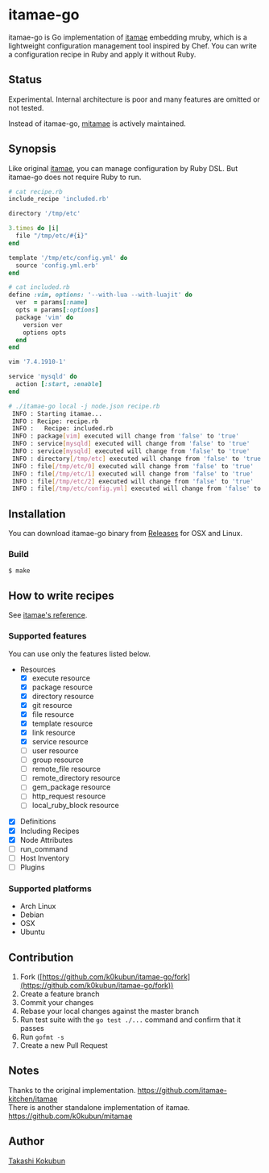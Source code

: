 # itamae-go

itamae-go is Go implementation of [itamae](https://github.com/itamae-kitchen/itamae) embedding mruby, which is a lightweight configuration management tool inspired by Chef.
You can write a configuration recipe in Ruby and apply it without Ruby.

## Status

Experimental. Internal architecture is poor and many features are omitted or not tested.

Instead of itamae-go, [mitamae](https://github.com/k0kubun/mitamae) is actively maintained.

## Synopsis

Like original [itamae](https://github.com/itamae-kitchen/itamae), you can manage configuration by Ruby DSL. But itamae-go does not require Ruby to run.

```rb
# cat recipe.rb
include_recipe 'included.rb'

directory '/tmp/etc'

3.times do |i|
  file "/tmp/etc/#{i}"
end

template '/tmp/etc/config.yml' do
  source 'config.yml.erb'
end
```

```rb
# cat included.rb
define :vim, options: '--with-lua --with-luajit' do
  ver  = params[:name]
  opts = params[:options]
  package 'vim' do
    version ver
    options opts
  end
end

vim '7.4.1910-1'

service 'mysqld' do
  action [:start, :enable]
end
```

```bash
# ./itamae-go local -j node.json recipe.rb
 INFO : Starting itamae...
 INFO : Recipe: recipe.rb
 INFO :   Recipe: included.rb
 INFO : package[vim] executed will change from 'false' to 'true'
 INFO : service[mysqld] executed will change from 'false' to 'true'
 INFO : service[mysqld] executed will change from 'false' to 'true'
 INFO : directory[/tmp/etc] executed will change from 'false' to 'true'
 INFO : file[/tmp/etc/0] executed will change from 'false' to 'true'
 INFO : file[/tmp/etc/1] executed will change from 'false' to 'true'
 INFO : file[/tmp/etc/2] executed will change from 'false' to 'true'
 INFO : file[/tmp/etc/config.yml] executed will change from 'false' to 'true'
```

## Installation

You can download itamae-go binary from [Releases](https://github.com/k0kubun/itamae-go/releases) for OSX and Linux.

### Build

```
$ make
```

## How to write recipes

See [itamae's reference](https://github.com/itamae-kitchen/itamae/wiki).

### Supported features

You can use only the features listed below.

- Resources
  - [x] execute resource
  - [x] package resource
  - [x] directory resource
  - [x] git resource
  - [x] file resource
  - [x] template resource
  - [x] link resource
  - [x] service resource
  - [ ] user resource
  - [ ] group resource
  - [ ] remote\_file resource
  - [ ] remote\_directory resource
  - [ ] gem\_package resource
  - [ ] http\_request resource
  - [ ] local\_ruby\_block resource
- [x] Definitions
- [x] Including Recipes
- [x] Node Attributes
- [ ] run\_command
- [ ] Host Inventory
- [ ] Plugins

### Supported platforms

- Arch Linux
- Debian
- OSX
- Ubuntu

## Contribution

1. Fork ([https://github.com/k0kubun/itamae-go/fork](https://github.com/k0kubun/itamae-go/fork))
2. Create a feature branch
3. Commit your changes
4. Rebase your local changes against the master branch
5. Run test suite with the `go test ./...` command and confirm that it passes
6. Run `gofmt -s`
7. Create a new Pull Request

## Notes

Thanks to the original implementation. https://github.com/itamae-kitchen/itamae  
There is another standalone implementation of itamae. https://github.com/k0kubun/mitamae

## Author

[Takashi Kokubun](https://github.com/k0kubun)
